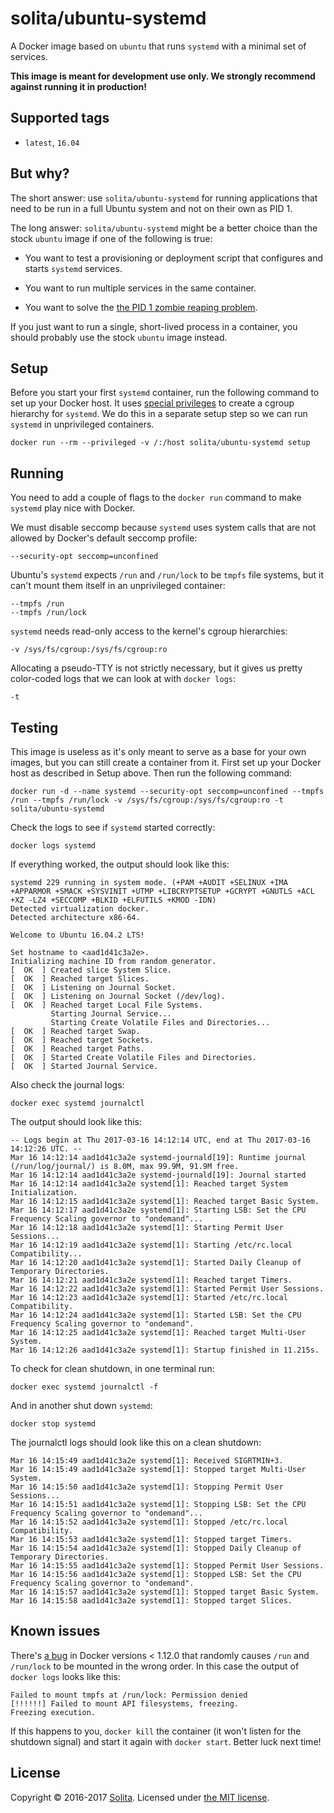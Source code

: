 # solita/ubuntu-systemd

A Docker image based on `ubuntu` that runs `systemd` with a minimal set of
services.

**This image is meant for development use only. We strongly recommend against
running it in production!**

## Supported tags

* `latest`, `16.04`

## But why?

The short answer: use `solita/ubuntu-systemd` for running applications that
need to be run in a full Ubuntu system and not on their own as PID 1.

The long answer: `solita/ubuntu-systemd` might be a better choice than the
stock `ubuntu` image if one of the following is true:

- You want to test a provisioning or deployment script that configures and
  starts `systemd` services.

- You want to run multiple services in the same container.

- You want to solve the [the PID 1 zombie reaping problem](https://blog.phusion.nl/2015/01/20/docker-and-the-pid-1-zombie-reaping-problem/).

If you just want to run a single, short-lived process in a container, you
should probably use the stock `ubuntu` image instead.

## Setup

Before you start your first `systemd` container, run the following command to
set up your Docker host. It uses [special privileges](https://docs.docker.com/engine/reference/run/#/runtime-privilege-and-linux-capabilities)
to create a cgroup hierarchy for `systemd`. We do this in a separate setup
step so we can run `systemd` in unprivileged containers.

    docker run --rm --privileged -v /:/host solita/ubuntu-systemd setup

## Running

You need to add a couple of flags to the `docker run` command to make `systemd`
play nice with Docker.

We must disable seccomp because `systemd` uses system calls that are not
allowed by Docker's default seccomp profile:

    --security-opt seccomp=unconfined

Ubuntu's `systemd` expects `/run` and `/run/lock` to be `tmpfs` file systems,
but it can't mount them itself in an unprivileged container:

    --tmpfs /run
    --tmpfs /run/lock

`systemd` needs read-only access to the kernel's cgroup hierarchies:

    -v /sys/fs/cgroup:/sys/fs/cgroup:ro

Allocating a pseudo-TTY is not strictly necessary, but it gives us pretty
color-coded logs that we can look at with `docker logs`:

    -t

## Testing

This image is useless as it's only meant to serve as a base for your own
images, but you can still create a container from it. First set up your Docker
host as described in Setup above. Then run the following command:

    docker run -d --name systemd --security-opt seccomp=unconfined --tmpfs /run --tmpfs /run/lock -v /sys/fs/cgroup:/sys/fs/cgroup:ro -t solita/ubuntu-systemd

Check the logs to see if `systemd` started correctly:

    docker logs systemd

If everything worked, the output should look like this:

    systemd 229 running in system mode. (+PAM +AUDIT +SELINUX +IMA +APPARMOR +SMACK +SYSVINIT +UTMP +LIBCRYPTSETUP +GCRYPT +GNUTLS +ACL +XZ -LZ4 +SECCOMP +BLKID +ELFUTILS +KMOD -IDN)
    Detected virtualization docker.
    Detected architecture x86-64.

    Welcome to Ubuntu 16.04.2 LTS!

    Set hostname to <aad1d41c3a2e>.
    Initializing machine ID from random generator.
    [  OK  ] Created slice System Slice.
    [  OK  ] Reached target Slices.
    [  OK  ] Listening on Journal Socket.
    [  OK  ] Listening on Journal Socket (/dev/log).
    [  OK  ] Reached target Local File Systems.
             Starting Journal Service...
             Starting Create Volatile Files and Directories...
    [  OK  ] Reached target Swap.
    [  OK  ] Reached target Sockets.
    [  OK  ] Reached target Paths.
    [  OK  ] Started Create Volatile Files and Directories.
    [  OK  ] Started Journal Service.

Also check the journal logs:

    docker exec systemd journalctl

The output should look like this:

    -- Logs begin at Thu 2017-03-16 14:12:14 UTC, end at Thu 2017-03-16 14:12:26 UTC. --
    Mar 16 14:12:14 aad1d41c3a2e systemd-journald[19]: Runtime journal (/run/log/journal/) is 8.0M, max 99.9M, 91.9M free.
    Mar 16 14:12:14 aad1d41c3a2e systemd-journald[19]: Journal started
    Mar 16 14:12:14 aad1d41c3a2e systemd[1]: Reached target System Initialization.
    Mar 16 14:12:15 aad1d41c3a2e systemd[1]: Reached target Basic System.
    Mar 16 14:12:17 aad1d41c3a2e systemd[1]: Starting LSB: Set the CPU Frequency Scaling governor to "ondemand"...
    Mar 16 14:12:18 aad1d41c3a2e systemd[1]: Starting Permit User Sessions...
    Mar 16 14:12:19 aad1d41c3a2e systemd[1]: Starting /etc/rc.local Compatibility...
    Mar 16 14:12:20 aad1d41c3a2e systemd[1]: Started Daily Cleanup of Temporary Directories.
    Mar 16 14:12:21 aad1d41c3a2e systemd[1]: Reached target Timers.
    Mar 16 14:12:22 aad1d41c3a2e systemd[1]: Started Permit User Sessions.
    Mar 16 14:12:23 aad1d41c3a2e systemd[1]: Started /etc/rc.local Compatibility.
    Mar 16 14:12:24 aad1d41c3a2e systemd[1]: Started LSB: Set the CPU Frequency Scaling governor to "ondemand".
    Mar 16 14:12:25 aad1d41c3a2e systemd[1]: Reached target Multi-User System.
    Mar 16 14:12:26 aad1d41c3a2e systemd[1]: Startup finished in 11.215s.

To check for clean shutdown, in one terminal run:

    docker exec systemd journalctl -f

And in another shut down `systemd`:

    docker stop systemd

The journalctl logs should look like this on a clean shutdown:

    Mar 16 14:15:49 aad1d41c3a2e systemd[1]: Received SIGRTMIN+3.
    Mar 16 14:15:49 aad1d41c3a2e systemd[1]: Stopped target Multi-User System.
    Mar 16 14:15:50 aad1d41c3a2e systemd[1]: Stopping Permit User Sessions...
    Mar 16 14:15:51 aad1d41c3a2e systemd[1]: Stopping LSB: Set the CPU Frequency Scaling governor to "ondemand"...
    Mar 16 14:15:52 aad1d41c3a2e systemd[1]: Stopped /etc/rc.local Compatibility.
    Mar 16 14:15:53 aad1d41c3a2e systemd[1]: Stopped target Timers.
    Mar 16 14:15:54 aad1d41c3a2e systemd[1]: Stopped Daily Cleanup of Temporary Directories.
    Mar 16 14:15:55 aad1d41c3a2e systemd[1]: Stopped Permit User Sessions.
    Mar 16 14:15:56 aad1d41c3a2e systemd[1]: Stopped LSB: Set the CPU Frequency Scaling governor to "ondemand".
    Mar 16 14:15:57 aad1d41c3a2e systemd[1]: Stopped target Basic System.
    Mar 16 14:15:58 aad1d41c3a2e systemd[1]: Stopped target Slices.

## Known issues

There's [a bug](https://github.com/docker/docker/issues/22327) in Docker
versions < 1.12.0 that randomly causes `/run` and `/run/lock` to be mounted in
the wrong order. In this case the output of `docker logs` looks like this:

    Failed to mount tmpfs at /run/lock: Permission denied
    [!!!!!!] Failed to mount API filesystems, freezing.
    Freezing execution.

If this happens to you, `docker kill` the container (it won't listen for the
shutdown signal) and start it again with `docker start`. Better luck next time!

## License

Copyright © 2016-2017 [Solita](http://www.solita.fi). Licensed under [the MIT license](https://github.com/solita/docker-systemd/blob/master/LICENSE).
